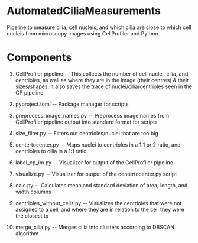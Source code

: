 # AutomatedCiliaMeasurements
Pipeline to measure cilia, cell nucleis, and which cilia are close to which cell nucleis from microscopy images using CellProfiler and Python.

# Components
1) CellProfiler pipeline -- This collects the number of cell nuclei, cilia, and centrioles, as well as where they are in the image (their centres) & their sizes/shapes. It also saves the trace of nuclei/cilia/centrioles seen in the CP pipeline.

2) pyproject.toml -- Package manager for scripts  

3) preprocess_image_names.py -- Preprocess image names from CellProfiler pipeline output into standard format for scripts 

4) size_filter.py -- Filters out centrioles/nuclei that are too big

5) centertocenter.py -- Maps nuclei to centrioles in a 1:1 or 2 ratio, and centrioles to cilia in a 1:1 ratio

6) label_cp_im.py -- Visualizer for output of the CellProfiler pipeline

7) visualize.py -- Visualizer for output of the centertocenter.py script  

8) calc.py -- Calculates mean and standard deviation of area, length, and width columns 

9) centrioles_without_cells.py -- Visualizes the centrioles that were not assigned to a cell, and where they are in relation to the cell they were the closest to

10) merge_cilia.py -- Merges cilia into clusters according to DBSCAN algorithm
